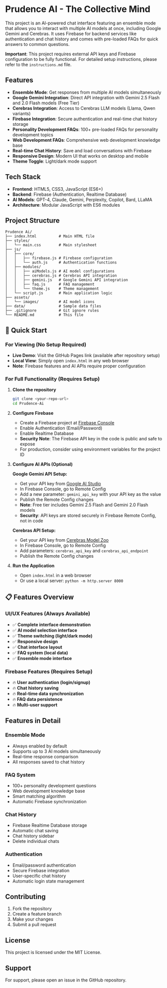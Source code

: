 # Prudence AI - The Collective Mind

This project is an AI-powered chat interface featuring an ensemble mode that allows you to interact with multiple AI models at once, including Google Gemini and Cerebras. It uses Firebase for backend services like authentication and chat history and comes with pre-loaded FAQs for quick answers to common questions.

**Important**: This project requires external API keys and Firebase configuration to be fully functional. For detailed setup instructions, please refer to the `instructions.md` file.

## Features

- **Ensemble Mode**: Get responses from multiple AI models simultaneously
- **Google Gemini Integration**: Direct API integration with Gemini 2.5 Flash and 2.0 Flash models (Free Tier)
- **Cerebras Integration**: Access to Cerebras LLM models (Llama, Qwen variants)
- **Firebase Integration**: Secure authentication and real-time chat history storage
- **Personality Development FAQs**: 100+ pre-loaded FAQs for personality development topics
- **Web Development FAQs**: Comprehensive web development knowledge base
- **Real-time Chat History**: Save and load conversations with Firebase
- **Responsive Design**: Modern UI that works on desktop and mobile
- **Theme Toggle**: Light/dark mode support

## Tech Stack

- **Frontend**: HTML5, CSS3, JavaScript (ES6+)
- **Backend**: Firebase (Authentication, Realtime Database)
- **AI Models**: GPT-4, Claude, Gemini, Perplexity, Copilot, Bard, LLaMA
- **Architecture**: Modular JavaScript with ES6 modules

## Project Structure

```
Prudence Ai/
├── index.html          # Main HTML file
├── styles/
│   └── main.css        # Main stylesheet
├── js/
│   ├── core/
│   │   ├── firebase.js # Firebase configuration
│   │   └── auth.js     # Authentication functions
│   ├── modules/
│   │   ├── aiModels.js # AI model configurations
│   │   ├── cerebras.js # Cerebras API integration
│   │   ├── gemini.js   # Google Gemini API integration
│   │   ├── faq.js      # FAQ management
│   │   └── theme.js    # Theme management
│   └── script.js       # Main application logic
├── assets/
│   └── images/         # AI model icons
├── data/               # Sample data files
├── .gitignore          # Git ignore rules
└── README.md           # This file
```

## 🚀 Quick Start

### **For Viewing (No Setup Required)**
- **Live Demo**: Visit the GitHub Pages link (available after repository setup)
- **Local View**: Simply open `index.html` in any web browser
- **Note**: Firebase features and AI APIs require proper configuration

### **For Full Functionality (Requires Setup)**
1. **Clone the repository**
   ```bash
   git clone <your-repo-url>
   cd Prudence-Ai
   ```

2. **Configure Firebase**
   - Create a Firebase project at [Firebase Console](https://console.firebase.google.com/)
   - Enable Authentication (Email/Password)
   - Enable Realtime Database
   - **Security Note**: The Firebase API key in the code is public and safe to expose
   - For production, consider using environment variables for the project ID

3. **Configure AI APIs (Optional)**
   
   **Google Gemini API Setup:**
   - Get your API key from [Google AI Studio](https://makersuite.google.com/app/apikey)
   - In Firebase Console, go to Remote Config
   - Add a new parameter: `gemini_api_key` with your API key as the value
   - Publish the Remote Config changes
   - **Note**: Free tier includes Gemini 2.5 Flash and Gemini 2.0 Flash models
   - **Security**: API keys are stored securely in Firebase Remote Config, not in code
   
   **Cerebras API Setup:**
   - Get your API key from [Cerebras Model Zoo](https://modelzoo.cerebras.net/)
   - In Firebase Console, go to Remote Config
   - Add parameters: `cerebras_api_key` and `cerebras_api_endpoint`
   - Publish the Remote Config changes

3. **Run the Application**
   - Open `index.html` in a web browser
   - Or use a local server: `python -m http.server 8000`

## 📋 Features Overview

### **UI/UX Features (Always Available)**
- ✅ **Complete interface demonstration**
- ✅ **AI model selection interface**
- ✅ **Theme switching (light/dark mode)**
- ✅ **Responsive design**
- ✅ **Chat interface layout**
- ✅ **FAQ system (local data)**
- ✅ **Ensemble mode interface**

### **Firebase Features (Requires Setup)**
- 🔥 **User authentication (login/signup)**
- 🔥 **Chat history saving**
- 🔥 **Real-time data synchronization**
- 🔥 **FAQ data persistence**
- 🔥 **Multi-user support**

## Features in Detail

### Ensemble Mode
- Always enabled by default
- Supports up to 3 AI models simultaneously
- Real-time response comparison
- All responses saved to chat history

### FAQ System
- 100+ personality development questions
- Web development knowledge base
- Smart matching algorithm
- Automatic Firebase synchronization

### Chat History
- Firebase Realtime Database storage
- Automatic chat saving
- Chat history sidebar
- Delete individual chats

### Authentication
- Email/password authentication
- Secure Firebase integration
- User-specific chat history
- Automatic login state management

## Contributing

1. Fork the repository
2. Create a feature branch
3. Make your changes
4. Submit a pull request

## License

This project is licensed under the MIT License.

## Support

For support, please open an issue in the GitHub repository.
